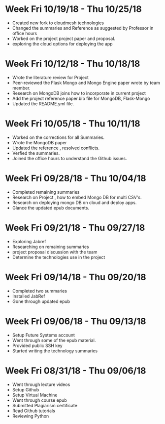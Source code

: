 # Week Fri 10/19/18 - Thu 10/25/18
* Created new fork to cloudmesh technologies
* Changed the summaries and Reference as suggested by Professor in office hours
* Worked on the project project paper and proposal.
* exploring the cloud options for deploying the app

# Week Fri 10/12/18 - Thu 10/18/18
* Wrote the literature review for Project
* Peer-reviewed the Flask Mongo and Mongo Engine paper wrote by team member.
* Research on MongoDB joins how to incorporate in current project
* Add the project reference paper.bib file for MongoDB, Flask-Mongo
* Updated the README.yml file.

# Week Fri 10/05/18 - Thu 10/11/18
* Worked on the corrections for all Summaries.
* Wrote the MongoDB paper
* Updated the reference , resolved conflicts.
* Verfied the summaries.
* Joined the office hours to understand the Github issues.

# Week Fri 09/28/18 - Thu 10/04/18 

* Completed remaining summaries
* Research on Project , how to embed Mongo DB for multi CSV's.
* Research on deploying mongo DB on cloud and deploy apps.
* Glance the updated epub documents. 

# Week Fri 09/21/18 - Thu 09/27/18 

*  Exploring Jabref
*  Researching on remaining summaries
*  project proposal discussion with the team 
*  Determine the technologies use in the project

# Week Fri 09/14/18 - Thu 09/20/18

*  Completed two summaries
*  Installed JabRef
*  Gone through updated epub

# Week Fri 09/06/18 - Thu 09/13/18 

* Setup Future Systems account
* Went through some of the epub material. 
* Provided public SSH key
* Started writing the technology summaries


# Week Fri 08/31/18 - Thu 09/06/18

* Went through lecture videos 
* Setup Github 
* Setup Virtual Machine
* Went through course epub
* Submitted Plagiarism certificate
* Read Github tutorials
* Reviewing Python
